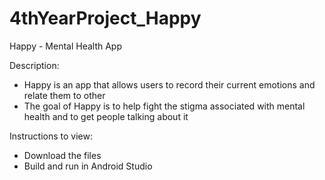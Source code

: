 # 4thYearProject_Happy
Happy - Mental Health App

Description:
- Happy is an app that allows users to record their current emotions and relate them to other
- The goal of Happy is to help fight the stigma associated with mental health and to get people talking about it

Instructions to view:
- Download the files
- Build and run in Android Studio
